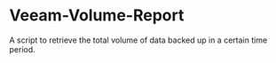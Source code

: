 # Veeam-Volume-Report
A script to retrieve the total volume of data backed up in a certain time period.
